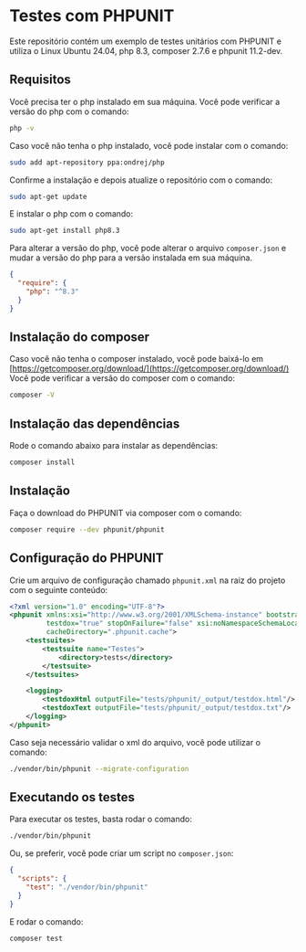 # Testes com PHPUNIT

Este repositório contém um exemplo de testes unitários com PHPUNIT e utiliza o Linux Ubuntu 24.04, php 8.3, composer
2.7.6 e phpunit
11.2-dev.

## Requisitos

Você precisa ter o php instalado em sua máquina. Você pode verificar a versão do php com o comando:

```bash
php -v
```

Caso você não tenha o php instalado, você pode instalar com o comando:

```bash
sudo add apt-repository ppa:ondrej/php
```

Confirme a instalação e depois atualize o repositório com o comando:

```bash
sudo apt-get update
```

E instalar o php com o comando:

```bash
sudo apt-get install php8.3
```

Para alterar a versão do php, você pode alterar o arquivo `composer.json` e mudar a versão do php para a versão
instalada em sua máquina.

```json
{
  "require": {
    "php": "^8.3"
  }
}
```

## Instalação do composer

Caso você não tenha o composer instalado, você pode baixá-lo
em [https://getcomposer.org/download/](https://getcomposer.org/download/)
Você pode verificar a versão do composer com o comando:

```bash
composer -V
```

## Instalação das dependências

Rode o comando abaixo para instalar as dependências:

```bash
composer install
```

## Instalação

Faça o download do PHPUNIT via composer com o comando:

```bash
composer require --dev phpunit/phpunit
```

## Configuração do PHPUNIT

Crie um arquivo de configuração chamado `phpunit.xml` na raiz do projeto com o seguinte conteúdo:

```xml
<?xml version="1.0" encoding="UTF-8"?>
<phpunit xmlns:xsi="http://www.w3.org/2001/XMLSchema-instance" bootstrap="vendor/autoload.php" colors="true"
         testdox="true" stopOnFailure="false" xsi:noNamespaceSchemaLocation="https://schema.phpunit.de/11.2/phpunit.xsd"
         cacheDirectory=".phpunit.cache">
    <testsuites>
        <testsuite name="Testes">
            <directory>tests</directory>
        </testsuite>
    </testsuites>

    <logging>
        <testdoxHtml outputFile="tests/phpunit/_output/testdox.html"/>
        <testdoxText outputFile="tests/phpunit/_output/testdox.txt"/>
    </logging>
</phpunit>
```

Caso seja necessário validar o xml do arquivo, você pode utilizar o comando:

```bash
./vendor/bin/phpunit --migrate-configuration
```

## Executando os testes

Para executar os testes, basta rodar o comando:

```bash
./vendor/bin/phpunit
``` 

Ou, se preferir, você pode criar um script no `composer.json`:

```json
{
  "scripts": {
    "test": "./vendor/bin/phpunit"
  }
}
```

E rodar o comando:

```bash
composer test
```

